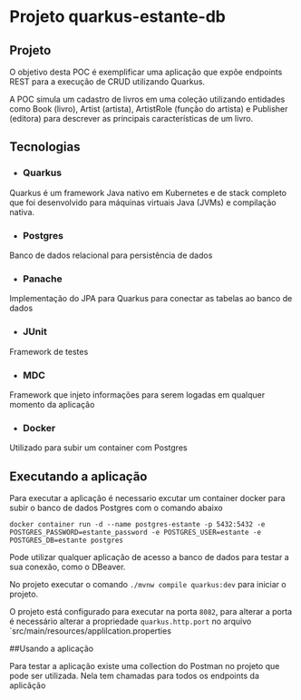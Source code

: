 # Projeto quarkus-estante-db

## Projeto
O objetivo desta POC é exemplificar uma aplicação que expõe endpoints REST para a execução de CRUD utilizando Quarkus.

A POC simula um cadastro de livros em uma coleção utilizando entidades como Book (livro), Artist (artista), ArtistRole (função do artista) e Publisher (editora) para descrever as principais características de um livro. 

## Tecnologias

- ### Quarkus
Quarkus é um framework Java nativo em Kubernetes e de stack completo que foi desenvolvido para máquinas virtuais Java (JVMs) e compilação nativa.

- ### Postgres
Banco de dados relacional para persistência de dados

- ### Panache
Implementação do JPA para Quarkus para conectar as tabelas ao banco de dados

- ### JUnit
Framework de testes

- ### MDC
Framework que injeto informações para serem logadas em qualquer momento da aplicação

- ### Docker
Utilizado para subir um container com Postgres

## Executando a aplicação

Para executar a aplicação é necessario excutar um container docker para subir o banco de dados Postgres com o comando abaixo
```shell script
docker container run -d --name postgres-estante -p 5432:5432 -e POSTGRES_PASSWORD=estante_password -e POSTGRES_USER=estante -e POSTGRES_DB=estante postgres
```
Pode utilizar qualquer aplicação de acesso a banco de dados para testar a sua conexão, como o DBeaver.

No projeto executar o comando `./mvnw compile quarkus:dev` para iniciar o projeto.

O projeto está configurado para executar na porta `8082`, para alterar a porta é necessário alterar a propriedade `quarkus.http.port` no arquivo `src/main/resources/applilcation.properties

##Usando a aplicação

Para testar a aplicação existe uma collection do Postman no projeto que pode ser utilizada. Nela tem chamadas para todos os endpoints da aplicãção